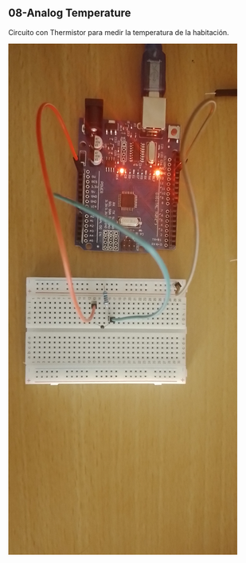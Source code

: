 ## 08-Analog Temperature
Circuito con Thermistor para medir la temperatura de la habitación.

![alt text](./circuito/circuito.jpg)